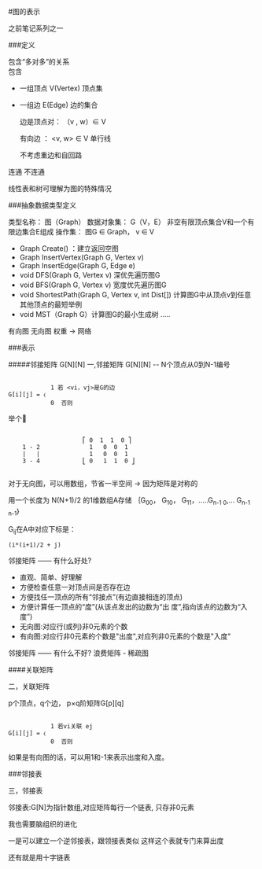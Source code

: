 #图的表示

之前笔记系列之一

###定义

包含“多对多”的关系  
包含

- 一组顶点  V(Vertex)  顶点集
- 一组边   E(Edge)  边的集合
 	
 	边是顶点对： （v , w）∈ V
 	
 	有向边 ： <v, w> ∈ V 单行线
 	
 	不考虑重边和自回路

连通
不连通

线性表和树可理解为图的特殊情况


###抽象数据类型定义

类型名称： 图（Graph）
数据对象集： G（V，E） 非空有限顶点集合V和一个有限边集合E组成
操作集： 图G ∈ Graph， v ∈ V

 - Graph Create() ：建立返回空图
 - Graph InsertVertex(Graph G, Vertex v)
 - Graph InsertEdge(Graph G, Edge e)
 - void DFS(Graph G, Vertex v) 深优先遍历图G
 - void BFS(Graph G, Vertex v) 宽度优先遍历图G
 - void ShortestPath(Graph G, Vertex v, int Dist[]) 计算图G中从顶点v到任意其他顶点的最短举例
 - void MST（Graph G）计算图G的最小生成树
 .....


有向图  无向图
权重 →  网络


###表示

#####邻接矩阵 G[N][N]
一,邻接矩阵 G[N][N] -- N个顶点从0到N-1编号

```

			1 若 <vi，vj>是G的边
G[i][j] = ⧼ 
			0  否则

```

举个🌰


```

				     ⎡ 0  1  1  0 ⎤
 	1 - 2              1   0  0  1 
 	|   |              1   0  0  1
 	3 - 4            ⎣ 0   1  1  0 ⎦
 	
 ```
 
 
 对于无向图，可以用数组，节省一半空间 →  因为矩阵是对称的

用一个长度为 N(N+1)/2 的1维数组A存储
｛G<sub>00</sub>， G<sub>10</sub>， G<sub>11</sub>，.....G<sub>n-1 0</sub>,... G<sub>n-1 n-1</sub>｝

G<sub>ij</sub>在A中对应下标是：

	(i*(i+1)/2 + j)

 	
邻接矩阵 —— 有什么好处?

- 直观、简单、好理解
- 方便检查任意一对顶点间是否存在边
- 方便找任一顶点的所有“邻接点”(有边直接相连的顶点)
- 方便计算任一顶点的“度”(从该点发出的边数为“出 度”,指向该点的边数为“入度”)
- 无向图:对应行(或列)非0元素的个数
- 有向图:对应行非0元素的个数是"出度",对应列非0元素的个数是"入度"
  
邻接矩阵 —— 有什么不好?
 浪费矩阵 - 稀疏图

####关联矩阵

二，关联矩阵

p个顶点，q个边， p×q阶矩阵G[p][q]


```

			1 若vi关联 ej
G[i][j] = ⧼ 
			0  否则

```

如果是有向图的话，可以用1和-1来表示出度和入度。

###邻接表

三，邻接表

邻接表:G[N]为指针数组,对应矩阵每行一个链表, 只存非0元素



我也需要脑组织的进化

一是可以建立一个逆邻接表，跟领接表类似
这样这个表就专门来算出度

还有就是用十字链表
